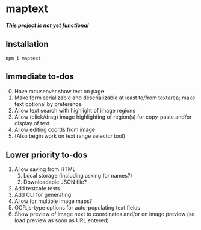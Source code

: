 # maptext

***This project is not yet functional***

## Installation

```
npm i maptext
```

## Immediate to-dos

0.  Have mouseover show text on page
0.  Make form serializable and deserializable at least to/from textarea;
    make text optional by preference
1.  Allow text search with highlight of image regions
2.  Allow (click/drag) image highlighting of region(s)
    for copy-paste and/or display of text
3.  Allow editing coords from image
4.  (Also begin work on text range selector tool)

## Lower priority to-dos

1.  Allow saving from HTML
    1.  Local storage (including asking for names?)
    2.  Downloadable JSON file?
2.  Add testcafe tests
3.  Add CLI for generating
4.  Allow for multiple image maps?
5.  OCR.js-type options for auto-populating text fields
6.  Show preview of image next to coordinates and/or on image
    preview (so load preview as soon as URL entered)
